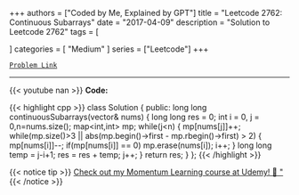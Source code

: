 
+++
authors = ["Coded by Me, Explained by GPT"]
title = "Leetcode 2762: Continuous Subarrays"
date = "2017-04-09"
description = "Solution to Leetcode 2762"
tags = [
    
]
categories = [
    "Medium"
]
series = ["Leetcode"]
+++



[`Problem Link`](https://leetcode.com/problems/continuous-subarrays/description/)

---
{{< youtube nan >}}
**Code:**

{{< highlight cpp >}}
class Solution {
public:
    long long continuousSubarrays(vector<int>& nums) {
        long long res = 0;
        int i = 0, j = 0,n=nums.size();
        map<int,int> mp;
        while(j<n) {
            mp[nums[j]]++;
            while(mp.size()>3 || abs(mp.begin()->first - mp.rbegin()->first) > 2) {
                mp[nums[i]]--;
                if(mp[nums[i]] == 0)
                    mp.erase(nums[i]);
                i++;
            }
            long long temp = j-i+1;
            res = res + temp;
            j++;
        }
        return res;
    }
};
{{< /highlight >}}



{{< notice tip >}}
[Check out my Momentum Learning course at Udemy! 🚀 "](https://www.udemy.com/course/blind-75-the-data-structures-and-algorithms-essentials/)
{{< /notice >}}


